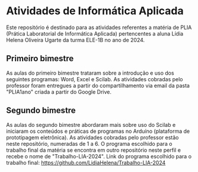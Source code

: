 # Atividades de Informática Aplicada

 Este repositório é destinado para as atividades referentes a matéria de PLIA (Prática Laboratorial de Informática Aplicada) pertencentes a aluna Lídia Helena Oliveira Ugarte da turma ELE-1B no ano de 2024. 

## Primeiro bimestre

 As aulas do primeiro bimestre trataram sobre a introdução e uso dos seguintes programas: Word, Excel e Scilab. As atividades cobradas pelo professor foram entregues a partir do compartilhamento via email da pasta "PLIA1ano" criada a partir do Google Drive.

## Segundo bimestre
 As aulas do segundo bimestre abordaram mais sobre uso do Scilab e iniciaram os conteúdos e práticas de programas no Arduíno (plataforma de prototipagem eletrônica). As atividades cobradas pelo professor estão neste repositório, numeradas de 1 a 6. O programa escolhido para o trabalho final da matéria se encontra em outro repositório neste perfil e recebe o nome de "Trabalho-LIA-2024".
 Link do programa escolhido para o trabalho final: https://github.com/LidiaHelena/Trabalho-LIA-2024

